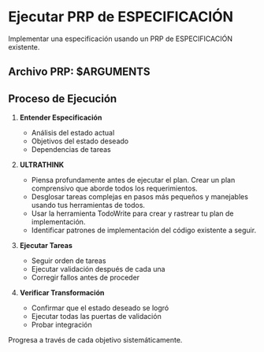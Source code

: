 # Ejecutar PRP de ESPECIFICACIÓN

Implementar una especificación usando un PRP de ESPECIFICACIÓN existente.

## Archivo PRP: $ARGUMENTS

## Proceso de Ejecución

1. **Entender Especificación**
   - Análisis del estado actual
   - Objetivos del estado deseado
   - Dependencias de tareas

2. **ULTRATHINK**
   - Piensa profundamente antes de ejecutar el plan. Crear un plan comprensivo que aborde todos los requerimientos.
   - Desglosar tareas complejas en pasos más pequeños y manejables usando tus herramientas de todos.
   - Usar la herramienta TodoWrite para crear y rastrear tu plan de implementación.
   - Identificar patrones de implementación del código existente a seguir.

3. **Ejecutar Tareas**
   - Seguir orden de tareas
   - Ejecutar validación después de cada una
   - Corregir fallos antes de proceder

4. **Verificar Transformación**
   - Confirmar que el estado deseado se logró
   - Ejecutar todas las puertas de validación
   - Probar integración

Progresa a través de cada objetivo sistemáticamente.